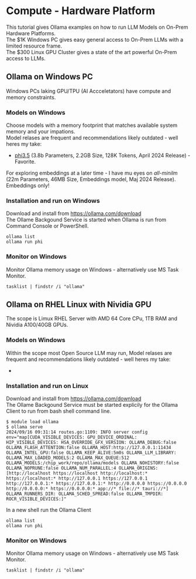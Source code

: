 # Compute - Hardware Platform
This tutorial gives Ollama examples on how to run LLM Models on On-Prem Hardware Platforms.    
The $1K Windows PC gives easy general access to On-Prem LLMs with a limited resource frame.  
The $300 Linux GPU Cluster gives a state of the art powerful On-Prem access to LLMs. 
  
## Ollama on Windows PC
Windows PCs laking GPU/TPU (AI Accceletators) have compute and memory constraints.
### Models on Windows
Choose models with a memory footprint that matches available system memory and your impations.  
Model relases are frequent and recommendations likely outdated - well heres my take:

* [phi3.5](https://techcommunity.microsoft.com/t5/ai-azure-ai-services-blog/discover-the-new-multi-lingual-high-quality-phi-3-5-slms/ba-p/4225280) (3.8b Parameters, 2.2GB Size, 128K Tokens, April 2024 Release) - Favorite.

For exploring embeddings at a later time - I have mu eyes on _all-minilm_ (22m Parameters, 46MB Size, Embeddings model, Maj 2024 Release). Embeddings only!

### Installation and run on Windows
Download and install from
https://ollama.com/download  
The Ollame Backgound Service is started when Ollama is run from Command Console or PowerShell.
```
ollama list
ollama run phi
```
### Monitor on Windows
Monitor Ollama memory usage on Windows - alternatively use MS Task Monitor.
```
tasklist | findstr /i "ollama"
```
## Ollama on RHEL Linux with Nividia GPU
The scope is Limux RHEL Server with AMD 64 Core CPu, 1TB RAM and Nividia A100/40GB GPUs.
### Models on Windows
Within the scope most Open Source LLM may run, 
Model relases are frequent and recommendations likely outdated - well heres my take:

*  
### Installation and run on Linux
Download and install from
https://ollama.com/download  
The Ollame Backgound Service must be started explicily for the Ollama Client to run from bash shell command line.
```
$ module load ollama
$ ollama serve
2024/09/16 09:31:14 routes.go:1109: INFO server config env="map[CUDA_VISIBLE_DEVICES: GPU_DEVICE_ORDINAL: HIP_VISIBLE_DEVICES: HSA_OVERRIDE_GFX_VERSION: OLLAMA_DEBUG:false OLLAMA_FLASH_ATTENTION:false OLLAMA_HOST:http://127.0.0.1:11434 OLLAMA_INTEL_GPU:false OLLAMA_KEEP_ALIVE:5m0s OLLAMA_LLM_LIBRARY: OLLAMA_MAX_LOADED_MODELS:2 OLLAMA_MAX_QUEUE:512 OLLAMA_MODELS:/chip_work/repo/ollama/models OLLAMA_NOHISTORY:false OLLAMA_NOPRUNE:false OLLAMA_NUM_PARALLEL:4 OLLAMA_ORIGINS:[http://localhost https://localhost http://localhost:* https://localhost:* http://127.0.0.1 https://127.0.0.1 http://127.0.0.1:* https://127.0.0.1:* http://0.0.0.0 https://0.0.0.0 http://0.0.0.0:* https://0.0.0.0:* app://* file://* tauri://*] OLLAMA_RUNNERS_DIR: OLLAMA_SCHED_SPREAD:false OLLAMA_TMPDIR: ROCR_VISIBLE_DEVICES:]"

```
In a new shell run the Ollama Client
```
ollama list
ollama run phi
```
### Monitor on Windows
Monitor Ollama memory usage on Windows - alternatively use MS Task Monitor.
```
tasklist | findstr /i "ollama"
```
